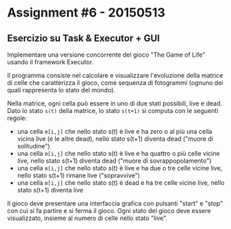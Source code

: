 # Assignment #6 - 20150513

## Esercizio su Task & Executor + GUI

Implementare una versione concorrente del gioco "The Game of Life" usando il framework Executor.

Il programma consiste nel calcolare e visualizzare l'evoluzione della matrice di celle che caratterizza il gioco, come sequenza di fotogrammi (ognuno dei quali rappresenta lo stato del mondo).

Nella matrice, ogni cella può essere in uno di due stati possibili, live e dead. Dato lo stato `s(t)` della matrice, lo stato `s(t+1)` si computa con le seguenti regole:

* una cella `m[i,j]` che nello stato s(t) è live e ha zero o al più una cella vicina live (e le altre dead), nello stato s(t+1) diventa dead ("muore di solitudine")
* una cella `m[i,j]` che nello stato s(t) è live e ha quattro o più celle vicine live, nello stato s(t+1) diventa dead ("muore di sovrappopolamento")
* una cella `m[i,j]` che nello stato s(t) è live e ha due o tre celle vicine live, nello stato s(t+1) rimane live ("sopravvive")
* una cella `m[i,j]` che nello stato s(t) è dead e ha tre celle vicine live, nello stato s(t+1) diventa live

Il gioco deve presentare una interfaccia grafica con pulsanti "start" e "stop" con cui si fa partire e si ferma il gioco. Ogni stato del gioco deve essere visualizzato, insieme al numero di celle nello stato "live".
